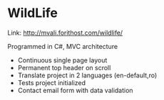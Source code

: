 # WildLife
Link: http://mvali.forithost.com/wildlife/

Programmed in C#, MVC architecture
- Continuous single page layout
- Permanent top header on scroll
- Translate project in 2 languages (en-default,ro)
- Tests project initialized
- Contact email form with data validation
